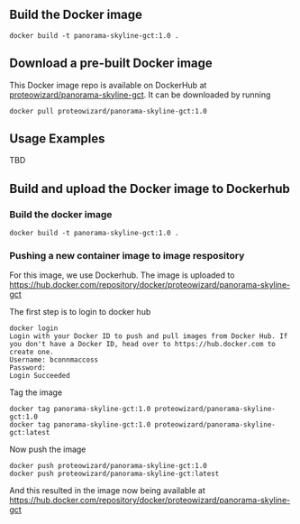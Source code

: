 ## Build the Docker image ##
```
docker build -t panorama-skyline-gct:1.0 .
```

## Download a pre-built Docker image ##
This Docker image repo is available on DockerHub at [proteowizard/panorama-skyline-gct](https://hub.docker.com/repository/docker/proteowizard/panorama-skyline-gct).
It can be downloaded by running
```
docker pull proteowizard/panorama-skyline-gct:1.0
```

## Usage Examples ##

TBD


## Build and upload the Docker image to Dockerhub ##
### Build the docker image ###

```
docker build -t panorama-skyline-gct:1.0 .
```
### Pushing a new container image to image respository ###
For this image, we use Dockerhub. The image is uploaded to https://hub.docker.com/repository/docker/proteowizard/panorama-skyline-gct

The first step is to login to docker hub 

```
docker login
Login with your Docker ID to push and pull images from Docker Hub. If you don't have a Docker ID, head over to https://hub.docker.com to create one.
Username: bconnmaccoss
Password:
Login Succeeded
```

Tag the image
```
docker tag panorama-skyline-gct:1.0 proteowizard/panorama-skyline-gct:1.0
docker tag panorama-skyline-gct:1.0 proteowizard/panorama-skyline-gct:latest
```

Now push the image 
```
docker push proteowizard/panorama-skyline-gct:1.0
docker push proteowizard/panorama-skyline-gct:latest

```
And this resulted in the image now being available at https://hub.docker.com/repository/docker/proteowizard/panorama-skyline-gct

